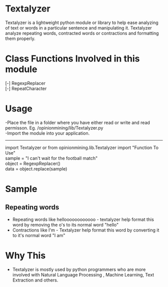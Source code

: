# Textalyzer
Textalyzer is a lightweight python module or library to help ease analyzing of text or words in a particular sentence and manipulating it.
Textalyzer analyze repeating words, contracted words or contractions and formatting them properly.

# Class Functions Involved in this module
  [-] RegexpReplacer <br>
  [-] RepeatCharacter

# Usage
  -Place the file in a folder where you have either read or write and read permisson. Eg. /opinionmining/lib/Textalyzer.py<br/>
  -Import the module into your application.<br/>
   <hr/> 
    import Textalyzer or from opinionmining.lib.Textalyzer import "Function To Use" <br>
    sample = "I can't wait for the football match" <br>
    object = RegexpReplacer() <br>
    data = object.replace(sample)<br>

# Sample
  ## Repeating words
  - Repeating words like helloooooooooooo - textalyzer help format this word by removing the o's to its normal word "hello"<br/>
  - Contractions like I'm - Textalyzer help format this word by converting it to it's normal word "I am"
  
# Why This
- Textalyzer is mostly used by python programmers who are more involved with Natural Language Processing , Machine Learning, Text Extraction and others.
